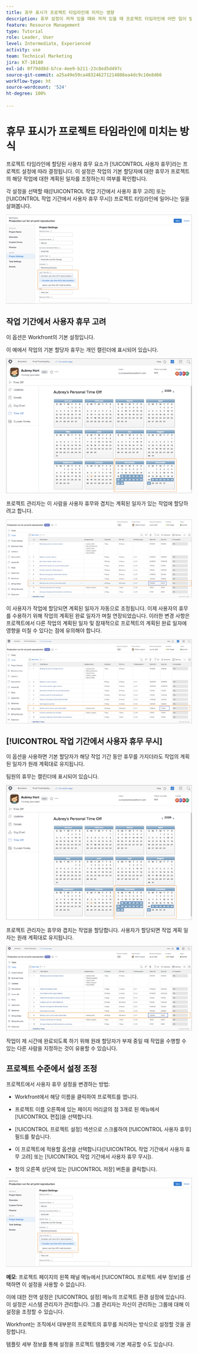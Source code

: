 ```yaml
---
title: 휴무 표시가 프로젝트 타임라인에 미치는 영향
description: 휴무 설정이 켜져 있을 때와 꺼져 있을 때 프로젝트 타임라인에 어떤 일이 발생하는지 확인합니다.
feature: Resource Management
type: Tutorial
role: Leader, User
level: Intermediate, Experienced
activity: use
team: Technical Marketing
jira: KT-10180
exl-id: 0f79dd8d-b7ce-4ee9-b211-23c8ed5d497c
source-git-commit: a25a49e59ca483246271214886ea4dc9c10e8d66
workflow-type: ht
source-wordcount: '524'
ht-degree: 100%

---
```


# 휴무 표시가 프로젝트 타임라인에 미치는 방식

프로젝트 타임라인에 할당된 사용자 휴무 요소가 [!UICONTROL 사용자 휴무]라는 프로젝트 설정에 따라 결정됩니다. 이 설정은 작업의 기본 할당자에 대한 휴무가 프로젝트의 해당 작업에 대한 계획된 일자를 조정하는지 여부를 확인합니다.

각 설정을 선택할 때([!UICONTROL 작업 기간에서 사용자 휴무 고려] 또는 [!UICONTROL 작업 기간에서 사용자 휴무 무시]) 프로젝트 타임라인에 일어나는 일을 살펴봅니다.

![사용자 휴무 설정](assets/toapt_01.png)

## 작업 기간에서 사용자 휴무 고려

이 옵션은 Workfront의 기본 설정입니다.

이 예에서 작업의 기본 할당자 휴무는 개인 캘린더에 표시되어 있습니다.

![개인 캘린더](assets/toapt_02.png)

프로젝트 관리자는 이 사람을 사용자 휴무와 겹치는 계획된 일자가 있는 작업에 할당하려고 합니다.

![일자가 있는 프로젝트 작업](assets/toapt_03.png)

이 사용자가 작업에 할당되면 계획된 일자가 자동으로 조정됩니다. 이제 사용자의 휴무를 수용하기 위해 작업의 계획된 완료 일자가 며칠 연장되었습니다. 이러한 변경 사항은 프로젝트에서 다른 작업의 계획된 일자 및 잠재적으로 프로젝트의 계획된 완료 일자에 영향을 미칠 수 있다는 점에 유의해야 합니다.

![기한이 있는 프로젝트 작업](assets/toapt_04.png)

## [!UICONTROL 작업 기간에서 사용자 휴무 무시]

이 옵션을 사용하면 기본 할당자가 해당 작업 기간 동안 휴무를 가지더라도 작업의 계획된 일자가 원래 계획대로 유지됩니다.

팀원의 휴무는 캘린더에 표시되어 있습니다.

![일자가 표시된 PTO 캘린더](assets/toapt_05.png)

프로젝트 관리자는 휴무와 겹치는 작업을 할당합니다. 사용자가 할당되면 작업 계획 일자는 원래 계획대로 유지됩니다.

![프로젝트 작업 일자 조정](assets/toapt_06.png)

작업이 제 시간에 완료되도록 하기 위해 원래 할당자가 부재 중일 때 작업을 수행할 수 있는 다른 사람을 지정하는 것이 유용할 수 있습니다.

## 프로젝트 수준에서 설정 조정

프로젝트에서 사용자 휴무 설정을 변경하는 방법:

* Workfront에서 해당 이름을 클릭하여 프로젝트를 엽니다.

* 프로젝트 이름 오른쪽에 있는 페이지 머리글의 점 3개로 된 메뉴에서 [!UICONTROL 편집]을 선택합니다.

* [!UICONTROL 프로젝트 설정] 섹션으로 스크롤하여 [!UICONTROL 사용자 휴무] 필드를 찾습니다.

* 이 프로젝트에 적용할 옵션을 선택합니다([!UICONTROL 작업 기간에서 사용자 휴무 고려] 또는 [!UICONTROL 작업 기간에서 사용자 휴무 무시]).

* 창의 오른쪽 상단에 있는 [!UICONTROL 저장] 버튼을 클릭합니다.

![작업 기간에서 사용자 휴무 고려](assets/toapt_07.png)


**메모**: 프로젝트 페이지의 왼쪽 패널 메뉴에서 [!UICONTROL 프로젝트 세부 정보]를 선택하면 이 설정을 사용할 수 없습니다.

이에 대한 전역 설정은 [!UICONTROL 설정] 메뉴의 프로젝트 환경 설정에 있습니다. 이 설정은 시스템 관리자가 관리합니다. 그룹 관리자는 자신이 관리하는 그룹에 대해 이 설정을 조정할 수 있습니다.

Workfront는 조직에서 대부분의 프로젝트의 휴무를 처리하는 방식으로 설정할 것을 권장합니다.

템플릿 세부 정보를 통해 설정을 프로젝트 템플릿에 기본 제공할 수도 있습니다.
